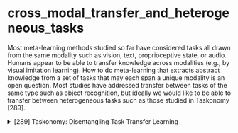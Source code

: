 # cross_modal_transfer_and_heterogeneous_tasks

Most meta-learning methods studied so far have considered tasks all drawn from the same modality such as vision, text, proprioceptive state, or audio. Humans appear to be able to transfer knowledge across modalities (e.g., by visual imitation learning). How to do meta-learning that extracts abstract knowledge from a set of tasks that may each span a unique modality is an open question. Most studies have addressed transfer between tasks of the same type such as object recognition, but ideally we would like to be able to transfer between heterogeneous tasks such as those studied in Taskonomy [289].
<!-- REFERENCE -->


<details>
<summary>[289] Taskonomy: Disentangling Task Transfer Learning</summary>
<br>
<!-- (taskonomy_disentangling_task_transfer_learning.md) -->

# taskonomy_disentangling_task_transfer_learning.md

<!-- REFERENCE -->


[Taskonomy: Disentangling Task Transfer Learning](../papers/taskonomy_disentangling_task_transfer_learning.md)

</details>

